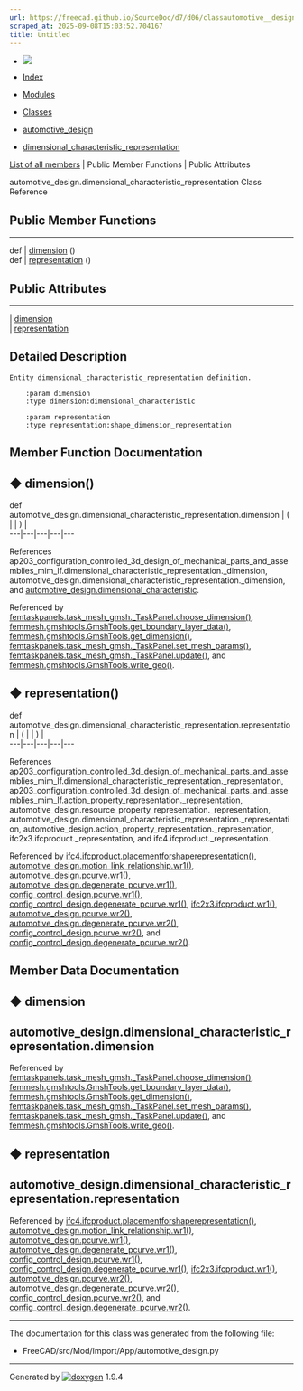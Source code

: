 ```yaml
---
url: https://freecad.github.io/SourceDoc/d7/d06/classautomotive__design_1_1dimensional__characteristic__representation.html
scraped_at: 2025-09-08T15:03:52.704167
title: Untitled
---
```


  * [ ![](https://www.freecad.org/svg/logo-freecad.svg) ](https://freecadweb.org "FreeCAD")
  * [Index](../../index.html "Index")
  * [Modules](../../modules.html "Modules list")
  * [Classes](../../annotated.html "Annotated list")

  * [automotive_design](../../d4/ddf/namespaceautomotive__design.html)
  * [dimensional_characteristic_representation](../../d7/d06/classautomotive__design_1_1dimensional__characteristic__representation.html)

[List of all members](../../d2/da2/classautomotive__design_1_1dimensional__characteristic__representation-members.html) | Public Member Functions | Public Attributes

automotive_design.dimensional_characteristic_representation Class Reference

##  Public Member Functions  
  
---  
def | [dimension](../../d7/d06/classautomotive__design_1_1dimensional__characteristic__representation.html#a7e0a2beb19251139a59306d9249e9aa0) ()  
def | [representation](../../d7/d06/classautomotive__design_1_1dimensional__characteristic__representation.html#afeaba5e037a9f566917de7a2ec161ef8) ()  
  
##  Public Attributes  
  
---  
|
[dimension](../../d7/d06/classautomotive__design_1_1dimensional__characteristic__representation.html#a8850381c01e6695fc2333db3d91632a0)  
|
[representation](../../d7/d06/classautomotive__design_1_1dimensional__characteristic__representation.html#aef8c6d21bfbb31e6ab5b842c3ebbfe8a)  
  
## Detailed Description

    
    
    Entity dimensional_characteristic_representation definition.
    
        :param dimension
        :type dimension:dimensional_characteristic
    
        :param representation
        :type representation:shape_dimension_representation

## Member Function Documentation

## ◆ dimension()

def automotive_design.dimensional_characteristic_representation.dimension  | ( | | ) |   
---|---|---|---|---  
  
References
ap203_configuration_controlled_3d_design_of_mechanical_parts_and_assemblies_mim_lf.dimensional_characteristic_representation._dimension,
automotive_design.dimensional_characteristic_representation._dimension, and
[automotive_design.dimensional_characteristic](../../d4/ddf/namespaceautomotive__design.html#af66ceeaf76d800b970df269cdbb56518).

Referenced by
[femtaskpanels.task_mesh_gmsh._TaskPanel.choose_dimension()](../../d6/d90/classfemtaskpanels_1_1task__mesh__gmsh_1_1__TaskPanel.html#a38fd2105dcbfe9ea0ed33aa09e7423f4),
[femmesh.gmshtools.GmshTools.get_boundary_layer_data()](../../d9/d7b/classfemmesh_1_1gmshtools_1_1GmshTools.html#a0440a1779567a3ab6a78f954107a00db),
[femmesh.gmshtools.GmshTools.get_dimension()](../../d9/d7b/classfemmesh_1_1gmshtools_1_1GmshTools.html#ac4f07e6d1b7f7f16ee1bbb2ad68a4542),
[femtaskpanels.task_mesh_gmsh._TaskPanel.set_mesh_params()](../../d6/d90/classfemtaskpanels_1_1task__mesh__gmsh_1_1__TaskPanel.html#a23ddf7b0852aa5fc2e9b156d40c10348),
[femtaskpanels.task_mesh_gmsh._TaskPanel.update()](../../d6/d90/classfemtaskpanels_1_1task__mesh__gmsh_1_1__TaskPanel.html#a684d236263b413e2d04839f3ce9cacb7),
and
[femmesh.gmshtools.GmshTools.write_geo()](../../d9/d7b/classfemmesh_1_1gmshtools_1_1GmshTools.html#a33c814384f75e15c1d5316754b9ff3bf).

## ◆ representation()

def automotive_design.dimensional_characteristic_representation.representation  | ( | | ) |   
---|---|---|---|---  
  
References
ap203_configuration_controlled_3d_design_of_mechanical_parts_and_assemblies_mim_lf.dimensional_characteristic_representation._representation,
ap203_configuration_controlled_3d_design_of_mechanical_parts_and_assemblies_mim_lf.action_property_representation._representation,
automotive_design.resource_property_representation._representation,
automotive_design.dimensional_characteristic_representation._representation,
automotive_design.action_property_representation._representation,
ifc2x3.ifcproduct._representation, and ifc4.ifcproduct._representation.

Referenced by
[ifc4.ifcproduct.placementforshaperepresentation()](../../d6/dab/classifc4_1_1ifcproduct.html#a8229715516a6f27af649dd71077e1311),
[automotive_design.motion_link_relationship.wr1()](../../db/df6/classautomotive__design_1_1motion__link__relationship.html#a2a143a9c64a2508fbd7e804fc705c05a),
[automotive_design.pcurve.wr1()](../../d4/d4b/classautomotive__design_1_1pcurve.html#a6c4a5ef371ff37f5f5e7135ec479d77c),
[automotive_design.degenerate_pcurve.wr1()](../../de/d21/classautomotive__design_1_1degenerate__pcurve.html#a3e59549e46796a2d3373707c359f962b),
[config_control_design.pcurve.wr1()](../../d8/d67/classconfig__control__design_1_1pcurve.html#a081b5cdb8f8e42e856b54ca97fe9ba05),
[config_control_design.degenerate_pcurve.wr1()](../../d3/d07/classconfig__control__design_1_1degenerate__pcurve.html#aae1772a95d3ed412ea932efd74ac2697),
[ifc2x3.ifcproduct.wr1()](../../d1/d19/classifc2x3_1_1ifcproduct.html#a1ae2bc8df067f80a59c11ffa956ba588),
[automotive_design.pcurve.wr2()](../../d4/d4b/classautomotive__design_1_1pcurve.html#a6c8a7a5f4d71cc2803cfbb42ae9b04c1),
[automotive_design.degenerate_pcurve.wr2()](../../de/d21/classautomotive__design_1_1degenerate__pcurve.html#a8e7be64a5c78f0540518110da63a3fd9),
[config_control_design.pcurve.wr2()](../../d8/d67/classconfig__control__design_1_1pcurve.html#a2748ae4c83d716e0e15781382f5fd9d7),
and
[config_control_design.degenerate_pcurve.wr2()](../../d3/d07/classconfig__control__design_1_1degenerate__pcurve.html#ac95757f1b795f22cd0ba44a1ffbb0474).

## Member Data Documentation

## ◆ dimension

automotive_design.dimensional_characteristic_representation.dimension  
---  
  
Referenced by
[femtaskpanels.task_mesh_gmsh._TaskPanel.choose_dimension()](../../d6/d90/classfemtaskpanels_1_1task__mesh__gmsh_1_1__TaskPanel.html#a38fd2105dcbfe9ea0ed33aa09e7423f4),
[femmesh.gmshtools.GmshTools.get_boundary_layer_data()](../../d9/d7b/classfemmesh_1_1gmshtools_1_1GmshTools.html#a0440a1779567a3ab6a78f954107a00db),
[femmesh.gmshtools.GmshTools.get_dimension()](../../d9/d7b/classfemmesh_1_1gmshtools_1_1GmshTools.html#ac4f07e6d1b7f7f16ee1bbb2ad68a4542),
[femtaskpanels.task_mesh_gmsh._TaskPanel.set_mesh_params()](../../d6/d90/classfemtaskpanels_1_1task__mesh__gmsh_1_1__TaskPanel.html#a23ddf7b0852aa5fc2e9b156d40c10348),
[femtaskpanels.task_mesh_gmsh._TaskPanel.update()](../../d6/d90/classfemtaskpanels_1_1task__mesh__gmsh_1_1__TaskPanel.html#a684d236263b413e2d04839f3ce9cacb7),
and
[femmesh.gmshtools.GmshTools.write_geo()](../../d9/d7b/classfemmesh_1_1gmshtools_1_1GmshTools.html#a33c814384f75e15c1d5316754b9ff3bf).

## ◆ representation

automotive_design.dimensional_characteristic_representation.representation  
---  
  
Referenced by
[ifc4.ifcproduct.placementforshaperepresentation()](../../d6/dab/classifc4_1_1ifcproduct.html#a8229715516a6f27af649dd71077e1311),
[automotive_design.motion_link_relationship.wr1()](../../db/df6/classautomotive__design_1_1motion__link__relationship.html#a2a143a9c64a2508fbd7e804fc705c05a),
[automotive_design.pcurve.wr1()](../../d4/d4b/classautomotive__design_1_1pcurve.html#a6c4a5ef371ff37f5f5e7135ec479d77c),
[automotive_design.degenerate_pcurve.wr1()](../../de/d21/classautomotive__design_1_1degenerate__pcurve.html#a3e59549e46796a2d3373707c359f962b),
[config_control_design.pcurve.wr1()](../../d8/d67/classconfig__control__design_1_1pcurve.html#a081b5cdb8f8e42e856b54ca97fe9ba05),
[config_control_design.degenerate_pcurve.wr1()](../../d3/d07/classconfig__control__design_1_1degenerate__pcurve.html#aae1772a95d3ed412ea932efd74ac2697),
[ifc2x3.ifcproduct.wr1()](../../d1/d19/classifc2x3_1_1ifcproduct.html#a1ae2bc8df067f80a59c11ffa956ba588),
[automotive_design.pcurve.wr2()](../../d4/d4b/classautomotive__design_1_1pcurve.html#a6c8a7a5f4d71cc2803cfbb42ae9b04c1),
[automotive_design.degenerate_pcurve.wr2()](../../de/d21/classautomotive__design_1_1degenerate__pcurve.html#a8e7be64a5c78f0540518110da63a3fd9),
[config_control_design.pcurve.wr2()](../../d8/d67/classconfig__control__design_1_1pcurve.html#a2748ae4c83d716e0e15781382f5fd9d7),
and
[config_control_design.degenerate_pcurve.wr2()](../../d3/d07/classconfig__control__design_1_1degenerate__pcurve.html#ac95757f1b795f22cd0ba44a1ffbb0474).

* * *

The documentation for this class was generated from the following file:

  * FreeCAD/src/Mod/Import/App/automotive_design.py

* * *

Generated by
[![doxygen](../../doxygen.svg)](https://www.doxygen.org/index.html) 1.9.4


